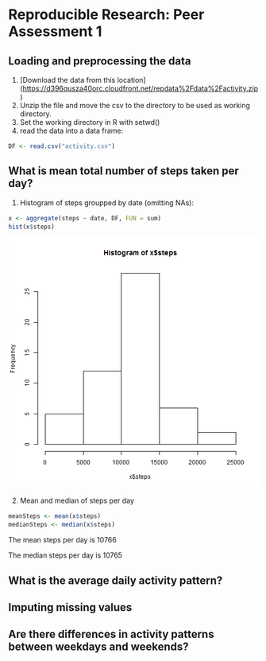 # Reproducible Research: Peer Assessment 1


## Loading and preprocessing the data

1. [Download the data from this location]
(https://d396qusza40orc.cloudfront.net/repdata%2Fdata%2Factivity.zip)
2. Unzip the file and move the csv to the directory to be used as working directory.
3. Set the working directory in R with setwd()
4. read the data into a data frame:


```r
DF <- read.csv("activity.csv")
```


## What is mean total number of steps taken per day?

1. Histogram of steps groupped by date (omitting NAs):


```r
x <- aggregate(steps ~ date, DF, FUN = sum)
hist(x$steps)
```

![plot of chunk unnamed-chunk-2](figure/unnamed-chunk-2.png) 


2. Mean and median of steps per day


```r
meanSteps <- mean(x$steps)
medianSteps <- median(x$steps)
```


The mean steps per day is 10766

The median steps per day is 10765

## What is the average daily activity pattern?




## Imputing missing values



## Are there differences in activity patterns between weekdays and weekends?
